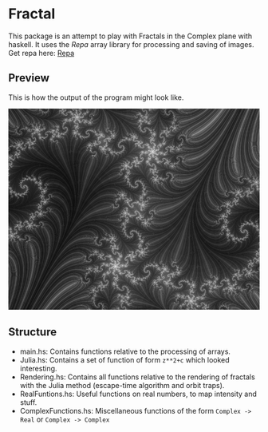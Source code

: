Fractal
=======

This package is an attempt to play with Fractals in the Complex plane with haskell.
It uses the *Repa* array library for processing and saving of images.
Get repa here: [Repa](http://hackage.haskell.org/package/repa-2.0.0.4)

Preview
-------
This is how the output of the program might look like.

![A preview](preview.jpg)

Structure
---------

* main.hs: Contains functions relative to the processing of arrays.
* Julia.hs: Contains a set of function of form `z**2+c` which looked interesting.
* Rendering.hs: Contains all functions relative to the rendering of fractals with the Julia method
    (escape-time algorithm and orbit traps).
* RealFuntions.hs: Useful functions on real numbers, to map intensity and stuff.
* ComplexFunctions.hs: Miscellaneous functions of the form `Complex -> Real` or `Complex -> Complex` 
